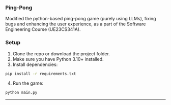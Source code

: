 ### Ping-Pong

Modified the python-based ping-pong game (purely using LLMs), fixing bugs and enhancing the user experience, as a part of the Software Engineering Course (UE23CS341A).

### Setup

1. Clone the repo or download the project folder.
2. Make sure you have Python 3.10+ installed.
3. Install dependencies:

```bash
pip install -r requirements.txt
```

4. Run the game:

```bash
python main.py
```

---
